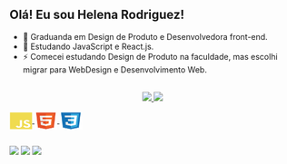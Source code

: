 ## Olá! Eu sou Helena Rodriguez!

- 🔭 Graduanda em Design de Produto e Desenvolvedora front-end. 
- 🌱 Estudando JavaScript e React.js.
- ⚡ Comecei estudando Design de Produto na faculdade, mas escolhi migrar para WebDesign e Desenvolvimento Web.
<br>
<div align="center">
  <a href="https://helenardrgz.github.io/PortfolioWeb/">
  <img height="180em" src="https://github-readme-stats.vercel.app/api?username=Helenardrgz&show_icons=true&theme=omni&include_all_commits=true&count_private=true"/>
  <img height="180em" src="https://github-readme-stats.vercel.app/api/top-langs/?username=Helenardrgz&layout=compact&langs_count=7&theme=omni"/>
</div>
<div style="display: inline_block"><br>
  <img align="center" alt="Helena-Js" height="30" width="40" src="https://raw.githubusercontent.com/devicons/devicon/master/icons/javascript/javascript-plain.svg">
  <img align="center" alt="Helena-HTML" height="30" width="40" src="https://raw.githubusercontent.com/devicons/devicon/master/icons/html5/html5-original.svg">
  <img align="center" alt="Helena-CSS" height="30" width="40" src="https://raw.githubusercontent.com/devicons/devicon/master/icons/css3/css3-original.svg">
</div>
  
  ##
  
  <div> 
 <a href="https://behance.net/helenarodriguez2" target="_blank"><img src="https://aleen42.github.io/badges/src/behance.svg" target="_blank"></a> 
  <a href = "mailto:helena.rdrgz@gmail.com"><img src="https://img.shields.io/badge/Gmail-D14836?style=for-the-badge&logo=gmail&logoColor=white" target="_blank"></a>
  <a href="https://www.linkedin.com/in/helenarodriguez-desenvolvedora/" target="_blank"><img src="https://img.shields.io/badge/-LinkedIn-%230077B5?style=for-the-badge&logo=linkedin&logoColor=white" target="_blank"></a> 
  </div>
